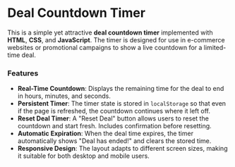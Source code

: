 # Deal Countdown Timer

This is a simple yet attractive **deal countdown timer** implemented with **HTML**, **CSS**, and **JavaScript**. The timer is designed for use in e-commerce websites or promotional campaigns to show a live countdown for a limited-time deal.

### Features
- **Real-Time Countdown**: Displays the remaining time for the deal to end in hours, minutes, and seconds.
- **Persistent Timer**: The timer state is stored in `localStorage` so that even if the page is refreshed, the countdown continues where it left off.
- **Reset Deal Timer**: A "Reset Deal" button allows users to reset the countdown and start fresh. Includes confirmation before resetting.
- **Automatic Expiration**: When the deal time expires, the timer automatically shows "Deal has ended!" and clears the stored time.
- **Responsive Design**: The layout adapts to different screen sizes, making it suitable for both desktop and mobile users.

